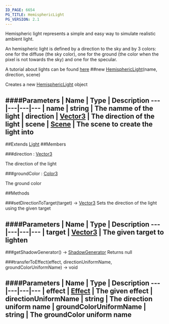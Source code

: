 ```yaml
---
ID_PAGE: 6654
PG_TITLE: HemisphericLight
PG_VERSION: 2.1
---
```


Hemispheric light represents a simple and easy way to simulate realistic ambient light.

An hemispheric light is defined by a direction to the sky and by 3 colors: one for the diffuse (the sky color), one for the ground (the color when the pixel is not towards the sky) and one for the specular.

A tutorial about lights can be found [here](https://github.com/BabylonJS/Babylon.js/wiki/06-Lights)
##new [HemisphericLight](page.php?p=6654)(name, direction, scene)



Creates a new [HemisphericLight](page.php?p=6654) object




####Parameters
 | Name | Type | Description
---|---|---|---
 | name | string | The namme of the light
 | direction | [Vector3](page.php?p=6751) | The direction of the light
 | scene | [Scene](page.php?p=6662) | The scene to create the light into
---

##Extends [Light](page.php?p=6652)
##Members

###direction : [Vector3](page.php?p=6751)




The direction of the light



###groundColor : [Color3](page.php?p=6748)




The ground color











##Methods

###setDirectionToTarget(target) &rarr; [Vector3](page.php?p=6751)
Sets the direction of the light using the given target





####Parameters
 | Name | Type | Description
---|---|---|---
 | target | [Vector3](page.php?p=6751) | The given target to lighten
---

###getShadowGenerator() &rarr; [ShadowGenerator](page.php?p=6722)
Returns null






###transferToEffect(effect, directionUniformName, groundColorUniformName) &rarr; void

####Parameters
 | Name | Type | Description
---|---|---|---
 | effect | [Effect](page.php?p=6725) | The given effect
 | directionUniformName | string | The direction uniform name
 | groundColorUniformName | string | The groundColor uniform name
---
